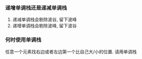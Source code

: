 ### 递增单调栈还是递减单调栈
1. 递减单调栈会剔除波谷, 留下波峰
2. 递增单调栈会剔除波峰, 留下波谷



### 何时使用单调栈
任意一个元素找右边或者左边第一个比自己大/小的位置. 请用单调栈
